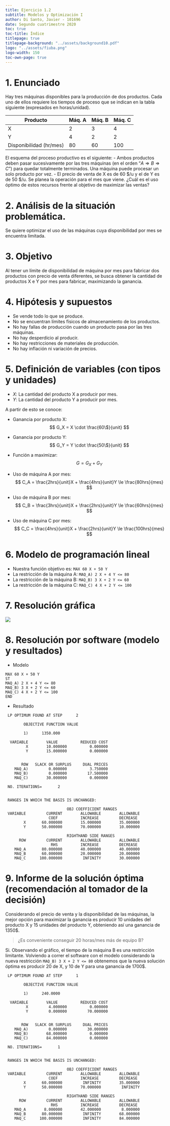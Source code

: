 ```yaml
---
title: Ejercicio 1.2
subtitle: Modelos y Optimización I
author: Di Santo, Javier - 101696
date: Segundo cuatrimestre 2020
toc: true
toc-title: Índice
titlepage: true
titlepage-background: "../assets/background10.pdf"
logo: "../assets/fiuba.png"
logo-width: 150
toc-own-page: true
---
```


# 1. Enunciado

Hay tres máquinas disponibles para la producción de dos productos. Cada uno de ellos requiere los
tiempos de proceso que se indican en la tabla siguiente (expresados en horas/unidad).

| Producto                | Máq. A | Máq. B | Máq. C |
|-------------------------|--------|--------|--------|
| X                       | 2      | 3      | 4      |
| Y                       | 4      | 2      | 2      |
| Disponibilidad (hr/mes) | 80     | 60     | 100    |

El esquema del proceso productivo es el siguiente: - Ambos productos deben pasar sucesivamente por
las tres máquinas (en el orden “$A \Rightarrow B \Rightarrow C$”) para quedar totalmente terminados. Una máquina
puede procesar un solo producto por vez. - El precio de venta de X es de 60 $/u y el de Y es de 50 $/u.
Se planea la operación para el mes que viene.
¿Cuál es el uso óptimo de estos recursos frente al objetivo de maximizar las ventas?


# 2. Análisis de la situación problemática.

Se quiere optimizar el uso de las máquinas cuya disponibilidad por mes se encuentra limitada.


# 3. Objetivo

Al tener un límite de disponibilidad de máquina por mes para fabricar dos productos con precio de
venta diferentes, se busca obtener la cantidad de productos X e Y por mes para fabricar, maximizando
la ganancia.


# 4. Hipótesis y supuestos

- Se vende todo lo que se produce.
- No se encuentran límites físicos de almacenamiento de los productos.
- No hay fallas de producción cuando un producto pasa por las tres máquinas.
- No hay desperdicio al producir.
- No hay restricciones de materiales de producción.
- No hay inflación ni variación de precios.


# 5. Definición de variables (con tipos y unidades)

- $X$: La cantidad del producto X a producir por mes.
- $Y$: La cantidad del producto Y a producir por mes.

A partir de esto se conoce:

- Ganancia por producto X:
$$
G_X = X \cdot \frac{60\$}{unit}
$$

- Ganancia por producto Y:
$$
G_Y = Y \cdot \frac{50\$}{unit}
$$

- Función a maximizar:
$$
G = G_X + G_Y
$$

- Uso de máquina A por mes:
$$
C_A = \frac{2hrs}{unit}X + \frac{4hrs}{unit}Y \le \frac{80hrs}{mes}
$$

- Uso de máquina B por mes:
$$
C_B = \frac{3hrs}{unit}X + \frac{2hrs}{unit}Y \le \frac{60hrs}{mes}
$$

- Uso de máquina C por mes:
$$
C_C = \frac{4hrs}{unit}X + \frac{2hrs}{unit}Y \le \frac{100hrs}{mes}
$$


# 6. Modelo de programación lineal

- Nuestra función objetivo es: `MAX 60 X + 50 Y`
- La restricción de la máquina A: `MAQ_A) 2 X + 4 Y <= 80`
- La restricción de la máquina B: `MAQ_B) 3 X + 2 Y <= 60`
- La restricción de la máquina C: `MAQ_C) 4 X + 2 Y <= 100`


# 7. Resolución gráfica

![](1.2_grafico.png)

# 8. Resolución por software (modelo y resultados)

- Modelo

```
MAX 60 X + 50 Y
ST
MAQ_A) 2 X + 4 Y <= 80
MAQ_B) 3 X + 2 Y <= 60
MAQ_C) 4 X + 2 Y <= 100
END
```

- Resultado

```
 LP OPTIMUM FOUND AT STEP      2

        OBJECTIVE FUNCTION VALUE

        1)      1350.000

  VARIABLE        VALUE          REDUCED COST
         X        10.000000          0.000000
         Y        15.000000          0.000000


       ROW   SLACK OR SURPLUS     DUAL PRICES
    MAQ_A)         0.000000          3.750000
    MAQ_B)         0.000000         17.500000
    MAQ_C)        30.000000          0.000000

 NO. ITERATIONS=       2


 RANGES IN WHICH THE BASIS IS UNCHANGED:

                           OBJ COEFFICIENT RANGES
 VARIABLE         CURRENT        ALLOWABLE        ALLOWABLE
                   COEF          INCREASE         DECREASE
        X       60.000000        15.000000        35.000000
        Y       50.000000        70.000000        10.000000

                           RIGHTHAND SIDE RANGES
      ROW         CURRENT        ALLOWABLE        ALLOWABLE
                    RHS          INCREASE         DECREASE
    MAQ_A       80.000000        40.000000        40.000000
    MAQ_B       60.000000        20.000000        20.000000
    MAQ_C      100.000000         INFINITY        30.000000
```

# 9. Informe de la solución óptima (recomendación al tomador de la decisión)

Considerando el precio de venta y la disponibilidad de las máquinas, la mejor opción para maximizar
la ganancia es producir 10 unidades del producto X y 15 unidades del producto Y, obteniendo así una
ganancia de 1350$.

> ¿Es conveniente conseguir 20 horas/mes más de equipo B?

Si. Observando el gráfico, el tiempo de la máquina B es una restricción limitante.
Volviendo a correr el software con el modelo considerando la nueva restricción `MAQ_B) 3 X + 2 Y <= 80` obtenemos que la nueva solución óptima es producir 20 de X, y 10 de Y para una ganancia
de 1700$.

```
 LP OPTIMUM FOUND AT STEP      1

        OBJECTIVE FUNCTION VALUE

        1)      240.0000

  VARIABLE        VALUE          REDUCED COST
         X         4.000000          0.000000
         Y         0.000000         70.000000


       ROW   SLACK OR SURPLUS     DUAL PRICES
    MAQ_A)         0.000000         30.000000
    MAQ_B)        68.000000          0.000000
    MAQ_C)        84.000000          0.000000

 NO. ITERATIONS=       1


 RANGES IN WHICH THE BASIS IS UNCHANGED:

                           OBJ COEFFICIENT RANGES
 VARIABLE         CURRENT        ALLOWABLE        ALLOWABLE
                   COEF          INCREASE         DECREASE
        X       60.000000         INFINITY        35.000000
        Y       50.000000        70.000000         INFINITY

                           RIGHTHAND SIDE RANGES
      ROW         CURRENT        ALLOWABLE        ALLOWABLE
                    RHS          INCREASE         DECREASE
    MAQ_A        8.000000        42.000000         8.000000
    MAQ_B       80.000000         INFINITY        68.000000
    MAQ_C      100.000000         INFINITY        84.000000
```